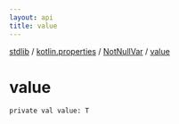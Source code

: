 ```yaml
---
layout: api
title: value
---
```

[stdlib](../../index.md) / [kotlin.properties](../index.md) / [NotNullVar](index.md) / [value](value.md)

# value

```
private val value: T
```

